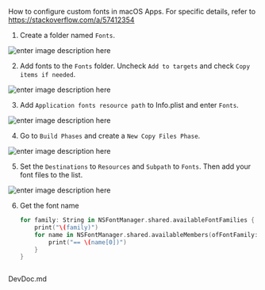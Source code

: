 How to configure custom fonts in macOS Apps. For specific details, refer to https://stackoverflow.com/a/57412354

1. Create a folder named `Fonts`.

![enter image description here](https://i.stack.imgur.com/vVCFC.png)

2. Add fonts to the `Fonts` folder. Uncheck `Add to targets` and check `Copy items if needed`.

![enter image description here](https://i.stack.imgur.com/6unon.png)

3. Add `Application fonts resource path` to Info.plist and enter `Fonts`.

![enter image description here](https://i.stack.imgur.com/Mwji4.png)

4. Go to `Build Phases` and create a `New Copy Files Phase`.

![enter image description here](https://i.stack.imgur.com/8k0Jl.png)

5. Set the `Destinations` to `Resources` and `Subpath` to `Fonts`. Then add your font files to the list.

![enter image description here](https://i.stack.imgur.com/ptkFy.png)

6. Get the font name

   ```swift
   for family: String in NSFontManager.shared.availableFontFamilies {
       print("\(family)")
       for name in NSFontManager.shared.availableMembers(ofFontFamily: family)! {
           print("== \(name[0])")
       }
   }
   ```

   ````

DevDoc.md
